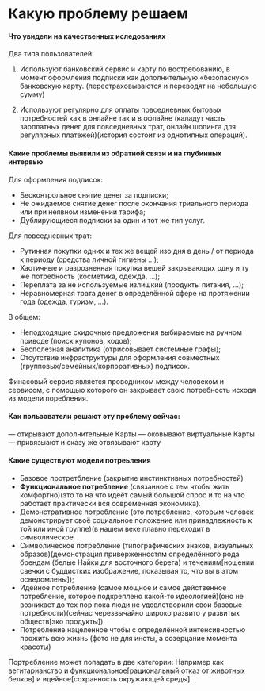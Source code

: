 # Какую проблему решаем

#### Что увидели на качественных иследованиях

Два типа пользователей: 

1. Используют банковский сервис и карту по востребованию, в момент оформления подписки как дополнительную «безопасную» банковскую карту. \(перестраховываются и переводят на небольшую сумму\) 

2. Используют регулярно для оплаты повседневных бытовых потребностей как в онлайне так и в офлайне \(каладут часть зарплатных денег для повседневных трат, онлайн шопинга для регулярных платежей\)\(история состоит из однотипных операций\).

#### Какие проблемы выявили из обратной связи и на глубинных интервью

Для оформления подписок:

* Бесконтрольное снятие денег за подписки;
* Не ожидаемое снятие денег после окончания триального периода или при неявном изменении тарифа;
* Дублирующиеся подписки за один и тот же тип услуг.

Для повседневных трат:

* Рутинная покупки одних и тех же вещей изо дня в день / от периода к периоду \(средства личной гигиены ...\);
* Хаотичные и разрозненная покупка вещей закрывающих одну и ту же потребность \(косметика, одежда, ...\);
* Переплата за не используемые излишкий \(продукты питания, ...\);
* Неравномерная трата денег в определённой сфере на протяжении года \(одежда, туризм, ...\).

В общем:

* Неподходящие скидочные предложения выбираемые на ручном приводе \(поиск купонов, кодов\);
* Бесполезная аналитика \(отрисовывает системные графы\);
* Отсутствие инфраструктуры для оформления совместных \(групповых/семейных/корпоративных\) подписок.

Финасовый сервис является проводником между человеком и сервисом, c помощью которого он закрывает свою потребность исходя из модели поребления.

#### Как пользователи решают эту проблему сейчас:

— открывают дополнительные Карты — оковывают виртуальные Карты — привязыают и сказу же отвязывают карту

#### Какие существуют модели потреьления

* Базовое протретбление \(закрытие инстинктивных потребностей\)
* **Функциональное потребление** \(связанное с тем чтобы жить комфортно\)\(это то на что идеёт самый большой спрос и то на что работает практически вся современная экономика\).
* Демонстративное потребление \(это потребление, которым человек демонстрирует своё социальное положение или принадлежность к той или иной группе\)\(в нашем веке плавно переходит в символическое
* Символическое потребление \(типографических знаков, визуальных образов\)\(демонстрация приверженностям определённого рода брендам \(белые Найки для восточного берега\) и течениям\[ношении саечки с буддистких изображение, показывая то, что вы в этом осведомлены\]\);
* Идейное потребление \(самое мощное и самое действенное потребление, которое подкреплено какой-то идеологией\)\(оно не возникает до тех пор пока люди не удовлетворили свои базовые потребности\)\(сейчас черезвычайно широко развито у развитых обществ\[эко продукты\]\)
* Потребление нацеленное чтобы с определённой интенсивностью прожить всю жизнь \(фото не для инсты, а созерцание момента красоты\)

Портребление может попадать в две категории: Например как вегитарианство и функциональное\[рациональный отказ от животных белков\] и идейное\[сохранность окружающей среды\].

